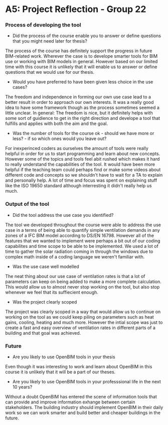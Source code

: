 # A5: Project Reflection - Group 22

### Process of developing the tool
- Did the process of the course enable you to answer or define questions that you might need later for thesis?

The process of the course has definitely support the progress in future BIM-related work. Wherever the case is to develope smarter tools for BIM use or working with BIM models in general. However based on our limited time with this course it is unlikely that it will enable us to answer or define questions that we would use for our thesis. 

- Would you have preferred to have been given less choice in the use cases?

The freedom and independence in forming our own use case lead to a better result in order to approach our own interests. It was a really good idea to have some framework though as the process sometimes seemed a little unclear. In general: The freedom is nice, but it definitely helps with some sort of guidience to get in the right direction and develope a tool that fulfills and applies with both the aim and the goal. 

- Was the number of tools for the course ok - should we have more or less? - if so which ones would you leave out?

For inexperinced coders as ourselves the amount of tools were really helpful in order for us to start programming and learn about new concepts. However some of the topics and tools feel abit rushed which makes it hard to really understand the capabilities of the tool. It would have been more helpful if the teaching team could perhaps find or make some videos about different code and concepts so we shouldn't have to wait for a TA to explain and personally help. A lot of time and focus was spent on explaining stuff like the ISO 19650 standard although interresting it didn't really help us much. 



### Output of the tool
- Did the tool address the use case you identified?

The tool we developed throughout the course were able to address the use case in a terms of being able to quantify simple ventilation demands in any zones of a IFC BIM model according to DS/EN 16798. However all of the features that we wanted to implement were perhaps a bit out of our coding capabilites and time scope to be able to be implemented. We used a lot of time to gather the solar radiation coming in through the windows due to complex math inside of a coding language we weren't familiar with. 


- Was the use case well modelled

The neat thing about our use case of ventilation rates is that a lot of parameters can keep on being added to make a more complete calculation. This would allow us to almost never stop working on the tool, but also stop whenever we feel that its suffiecient enough.  


- Was the project clearly scoped

The project was clearly scoped in a way that would allow us to continue on working on the tool as we could keep piling on parameters such as heat gains, cooling, heating and much more. However the intial scope was just to create a fast and easy overview of ventilation rates in different parts of a building and that goal was achieved. 


### Future

- Are you likely to use OpenBIM tools in your thesis

Even though it was interesting to work and learn about OpenBIM in this course it is unlikely that it will be a part of our theses. 

- Are you likely to use OpenBIM tools in your professsional life in the next 10 years?

Without a doubt OpenBIM has entered the scene of information tools that can provide and improve information exhange between certain stakeholders. The building industry should implement OpenBIM in their daily work so we can work smarter and build better and cheaper buildings in the future. 
